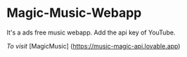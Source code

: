 # Magic-Music-Webapp
It's a ads free music webapp. Add the api key of YouTube.

*To visit*
[MagicMusic] (https://music-magic-api.lovable.app)
